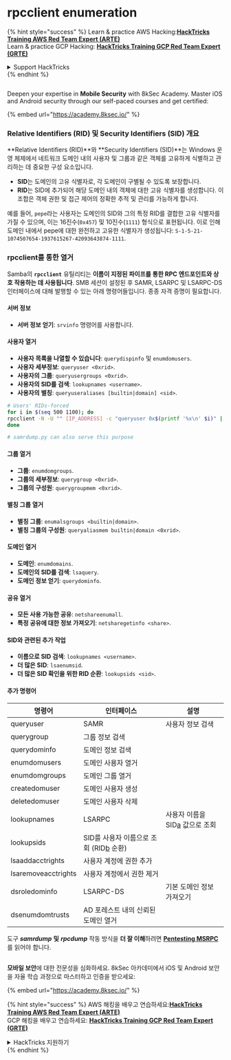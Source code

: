 # rpcclient enumeration

{% hint style="success" %}
Learn & practice AWS Hacking:<img src="/.gitbook/assets/arte.png" alt="" data-size="line">[**HackTricks Training AWS Red Team Expert (ARTE)**](https://training.hacktricks.xyz/courses/arte)<img src="/.gitbook/assets/arte.png" alt="" data-size="line">\
Learn & practice GCP Hacking: <img src="/.gitbook/assets/grte.png" alt="" data-size="line">[**HackTricks Training GCP Red Team Expert (GRTE)**<img src="/.gitbook/assets/grte.png" alt="" data-size="line">](https://training.hacktricks.xyz/courses/grte)

<details>

<summary>Support HackTricks</summary>

* Check the [**subscription plans**](https://github.com/sponsors/carlospolop)!
* **Join the** 💬 [**Discord group**](https://discord.gg/hRep4RUj7f) or the [**telegram group**](https://t.me/peass) or **follow** us on **Twitter** 🐦 [**@hacktricks\_live**](https://twitter.com/hacktricks\_live)**.**
* **Share hacking tricks by submitting PRs to the** [**HackTricks**](https://github.com/carlospolop/hacktricks) and [**HackTricks Cloud**](https://github.com/carlospolop/hacktricks-cloud) github repos.

</details>
{% endhint %}

<figure><img src="/.gitbook/assets/image (2).png" alt=""><figcaption></figcaption></figure>

Deepen your expertise in **Mobile Security** with 8kSec Academy. Master iOS and Android security through our self-paced courses and get certified:

{% embed url="https://academy.8ksec.io/" %}

### Relative Identifiers (RID) 및 Security Identifiers (SID) 개요

**Relative Identifiers (RID)**와 **Security Identifiers (SID)**는 Windows 운영 체제에서 네트워크 도메인 내의 사용자 및 그룹과 같은 객체를 고유하게 식별하고 관리하는 데 중요한 구성 요소입니다.

- **SID**는 도메인의 고유 식별자로, 각 도메인이 구별될 수 있도록 보장합니다.
- **RID**는 SID에 추가되어 해당 도메인 내의 객체에 대한 고유 식별자를 생성합니다. 이 조합은 객체 권한 및 접근 제어의 정확한 추적 및 관리를 가능하게 합니다.

예를 들어, `pepe`라는 사용자는 도메인의 SID와 그의 특정 RID를 결합한 고유 식별자를 가질 수 있으며, 이는 16진수(`0x457`) 및 10진수(`1111`) 형식으로 표현됩니다. 이로 인해 도메인 내에서 pepe에 대한 완전하고 고유한 식별자가 생성됩니다: `S-1-5-21-1074507654-1937615267-42093643874-1111`.


### **rpcclient를 통한 열거**

Samba의 **`rpcclient`** 유틸리티는 **이름이 지정된 파이프를 통한 RPC 엔드포인트와 상호 작용하는 데 사용됩니다**. SMB 세션이 설정된 후 SAMR, LSARPC 및 LSARPC-DS 인터페이스에 대해 발행할 수 있는 아래 명령어들입니다. 종종 자격 증명이 필요합니다.

#### 서버 정보

* **서버 정보 얻기**: `srvinfo` 명령어를 사용합니다.

#### 사용자 열거

* **사용자 목록을 나열할 수 있습니다**: `querydispinfo` 및 `enumdomusers`.
* **사용자 세부정보**: `queryuser <0xrid>`.
* **사용자의 그룹**: `queryusergroups <0xrid>`.
* **사용자의 SID를 검색**: `lookupnames <username>`.
* **사용자의 별칭**: `queryuseraliases [builtin|domain] <sid>`.
```bash
# Users' RIDs-forced
for i in $(seq 500 1100); do
rpcclient -N -U "" [IP_ADDRESS] -c "queryuser 0x$(printf '%x\n' $i)" | grep "User Name\|user_rid\|group_rid" && echo "";
done

# samrdump.py can also serve this purpose
```
#### 그룹 열거

* **그룹**: `enumdomgroups`.
* **그룹의 세부정보**: `querygroup <0xrid>`.
* **그룹의 구성원**: `querygroupmem <0xrid>`.

#### 별칭 그룹 열거

* **별칭 그룹**: `enumalsgroups <builtin|domain>`.
* **별칭 그룹의 구성원**: `queryaliasmem builtin|domain <0xrid>`.

#### 도메인 열거

* **도메인**: `enumdomains`.
* **도메인의 SID를 검색**: `lsaquery`.
* **도메인 정보 얻기**: `querydominfo`.

#### 공유 열거

* **모든 사용 가능한 공유**: `netshareenumall`.
* **특정 공유에 대한 정보 가져오기**: `netsharegetinfo <share>`.

#### SID와 관련된 추가 작업

* **이름으로 SID 검색**: `lookupnames <username>`.
* **더 많은 SID**: `lsaenumsid`.
* **더 많은 SID 확인을 위한 RID 순환**: `lookupsids <sid>`.

#### **추가 명령어**

| **명령어**         | **인터페이스**                                                                                                                                     | **설명**                                                                                                                           |
| ------------------- | ------------------------------------------------------------------------------------------------------------------------------------------------- | ----------------------------------------------------------------------------------------------------------------------------------------- |
| queryuser           | SAMR                                                                                                                                              | 사용자 정보 검색                                                                                                                 |
| querygroup          | 그룹 정보 검색                                                                                                                        |                                                                                                                                           |
| querydominfo        | 도메인 정보 검색                                                                                                                       |                                                                                                                                           |
| enumdomusers        | 도메인 사용자 열거                                                                                                                            |                                                                                                                                           |
| enumdomgroups       | 도메인 그룹 열거                                                                                                                           |                                                                                                                                           |
| createdomuser       | 도메인 사용자 생성                                                                                                                              |                                                                                                                                           |
| deletedomuser       | 도메인 사용자 삭제                                                                                                                              |                                                                                                                                           |
| lookupnames         | LSARPC                                                                                                                                            | 사용자 이름을 SID[a](https://learning.oreilly.com/library/view/network-security-assessment/9781491911044/ch08.html#ch08fn8) 값으로 조회 |
| lookupsids          | SID를 사용자 이름으로 조회 (RID[b](https://learning.oreilly.com/library/view/network-security-assessment/9781491911044/ch08.html#ch08fn9) 순환) |                                                                                                                                           |
| lsaaddacctrights    | 사용자 계정에 권한 추가                                                                                                                      |                                                                                                                                           |
| lsaremoveacctrights | 사용자 계정에서 권한 제거                                                                                                                 |                                                                                                                                           |
| dsroledominfo       | LSARPC-DS                                                                                                                                         | 기본 도메인 정보 가져오기                                                                                                            |
| dsenumdomtrusts     | AD 포레스트 내의 신뢰된 도메인 열거                                                                                                     |                                                                                                                                           |

도구 _**samrdump**_ **및** _**rpcdump**_ 작동 방식을 **더 잘 이해**하려면 [**Pentesting MSRPC**](../135-pentesting-msrpc.md)를 읽어야 합니다.


<figure><img src="/.gitbook/assets/image (2).png" alt=""><figcaption></figcaption></figure>

**모바일 보안**에 대한 전문성을 심화하세요. 8kSec 아카데미에서 iOS 및 Android 보안을 자율 학습 과정으로 마스터하고 인증을 받으세요:

{% embed url="https://academy.8ksec.io/" %}

{% hint style="success" %}
AWS 해킹을 배우고 연습하세요:<img src="/.gitbook/assets/arte.png" alt="" data-size="line">[**HackTricks Training AWS Red Team Expert (ARTE)**](https://training.hacktricks.xyz/courses/arte)<img src="/.gitbook/assets/arte.png" alt="" data-size="line">\
GCP 해킹을 배우고 연습하세요: <img src="/.gitbook/assets/grte.png" alt="" data-size="line">[**HackTricks Training GCP Red Team Expert (GRTE)**<img src="/.gitbook/assets/grte.png" alt="" data-size="line">](https://training.hacktricks.xyz/courses/grte)

<details>

<summary>HackTricks 지원하기</summary>

* [**구독 계획**](https://github.com/sponsors/carlospolop) 확인하기!
* 💬 [**Discord 그룹**](https://discord.gg/hRep4RUj7f) 또는 [**텔레그램 그룹**](https://t.me/peass)에 참여하거나 **Twitter** 🐦 [**@hacktricks\_live**](https://twitter.com/hacktricks\_live)**를 팔로우하세요.**
* [**HackTricks**](https://github.com/carlospolop/hacktricks) 및 [**HackTricks Cloud**](https://github.com/carlospolop/hacktricks-cloud) 깃허브 리포지토리에 PR을 제출하여 해킹 팁을 공유하세요.

</details>
{% endhint %}
